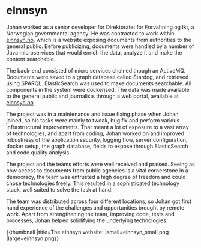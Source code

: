 # eInnsyn

Johan worked as a senior developer for Direktoratet for Forvaltning og Ikt, a Norwegian governmental agency. He was contracted to work within [einnsyn.no](https://www.einnsyn.no), which is a website exposing documents from authorities to the general public. Before publicizing, documents were handled by a number of Java microservices that would enrich the data, analyze it and make the content searchable.

The back-end consisted of micro services chained though an ActiveMQ. Documents were saved to a graph database called Stardog, and retrieved using SPARQL. ElasticSearch was used to make documents searchable. All components in the system were dockerised. The data was made available to the general public and journalists through a web portal, available at [einnsyn.no](https://www.einnsyn.no)

The project was in a maintenance and issue fixing phase when Johan joined, so his tasks were mainly to tweak, bug fix and perform various infrastructural improvements. That meant a lot of exposure to a vast array of technologies, and apart from coding, Johan worked on and improved robustness of the application security, logging flow, server configuration, docker setup, the graph database, fields to expose through ElasticSearch and code quality analysis.

The project and the teams efforts were well received and praised. Seeing as how access to documents from public agencies is a vital cornerstone in a democracy, the team was entrusted a high degree of freedom and could chose technologies freely. This resulted in a sophisticated technology stack, well suited to solve the task at hand.

The team was distributed across four different locations, so Johan got first hand experience of the challenges and opportunities brought by remote work. Apart from strengthening the team, improving code, tests and processes, Johan helped solidifying the underlying technologies.


{{thumbnail |title=The eInnsyn website: |small=einnsyn_small.png |large=einnsyn.png}}
